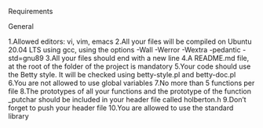 Requirements

General

1.Allowed editors: vi, vim, emacs
2.All your files will be compiled on Ubuntu 20.04 LTS using gcc, using the options -Wall -Werror -Wextra -pedantic -std=gnu89
3.All your files should end with a new line
4.A README.md file, at the root of the folder of the project is mandatory
5.Your code should use the Betty style. It will be checked using betty-style.pl and betty-doc.pl
6.You are not allowed to use global variables
7.No more than 5 functions per file
8.The prototypes of all your functions and the prototype of the function _putchar should be included in your header file called holberton.h
9.Don’t forget to push your header file
10.You are allowed to use the standard library